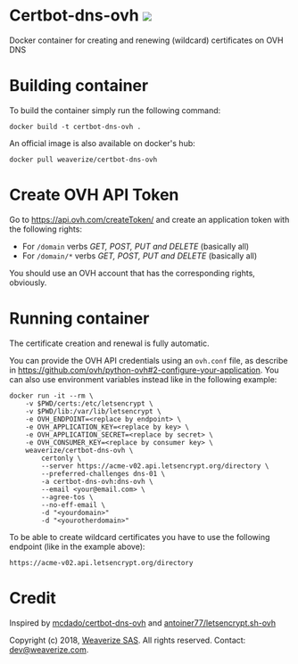 # Certbot-dns-ovh [![](https://images.microbadger.com/badges/image/weaverize/certbot-dns-ovh.svg)](https://microbadger.com/images/weaverize/certbot-dns-ovh "Get your own image badge on microbadger.com")

Docker container for creating and renewing (wildcard) certificates on OVH DNS

# Building container
To build the container simply run the following command:

```docker build -t certbot-dns-ovh . ```

An official image is also available on docker's hub:

`docker pull weaverize/certbot-dns-ovh`

# Create OVH API Token
Go to https://api.ovh.com/createToken/ and create an application token with the following rights:

- For `/domain` verbs *GET, POST, PUT and DELETE* (basically all)
- For `/domain/*` verbs *GET, POST, PUT and DELETE* (basically all)

You should use an OVH account that has the corresponding rights, obviously.

# Running container
The certificate creation and renewal is fully automatic.

You can provide the OVH API credentials using an `ovh.conf` file, as describe in https://github.com/ovh/python-ovh#2-configure-your-application.
You can also use environment variables instead like in the following example:

```docker
docker run -it --rm \
	-v $PWD/certs:/etc/letsencrypt \
	-v $PWD/lib:/var/lib/letsencrypt \
	-e OVH_ENDPOINT=<replace by endpoint> \
	-e OVH_APPLICATION_KEY=<replace by key> \
	-e OVH_APPLICATION_SECRET=<replace by secret> \
	-e OVH_CONSUMER_KEY=<replace by consumer key> \
	weaverize/certbot-dns-ovh \
		certonly \
		--server https://acme-v02.api.letsencrypt.org/directory \
		--preferred-challenges dns-01 \
		-a certbot-dns-ovh:dns-ovh \
		--email <your@email.com> \
		--agree-tos \
		--no-eff-email \
		-d "<yourdomain>"
		-d "<yourotherdomain>"
```

To be able to create wildcard certificates you have to use the following endpoint (like in the example above):

`https://acme-v02.api.letsencrypt.org/directory`

# Credit
Inspired by [mcdado/certbot-dns-ovh](https://github.com/mcdado/certbot-dns-ovh) and [antoiner77/letsencrypt.sh-ovh](https://github.com/antoiner77/letsencrypt.sh-ovh)

Copyright (c) 2018, [Weaverize SAS](http://www.weaverize.com). All rights reserved. Contact: <dev@weaverize.com>.
